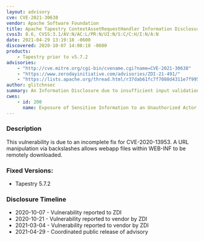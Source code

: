 ```yaml
---
layout: advisory
cve: CVE-2021-30638
vendor: Apache Software Foundation
title: Apache Tapestry ContextAssetRequestHandler Information Disclosure
cvss3: 8.6, CVSS:3.1/AV:N/AC:L/PR:N/UI:N/S:C/C:H/I:N/A:N
date: 2021-04-29 13:19:18 -0600
discovered: 2020-10-07 14:08:18 -0600
products:
    - Tapestry prior to v5.7.2
advisories:
    - "http://cve.mitre.org/cgi-bin/cvename.cgi?name=CVE-2021-30638"
    - "https://www.zerodayinitiative.com/advisories/ZDI-21-491/"
    - "https://lists.apache.org/thread.html/r37dab61fc7f7088d4311e7f995ef4117d58d86a675f0256caa6991eb%40%3Cusers.tapestry.apache.org%3E"
author: glitchnsec
summary: An Information Disclosure due to insufficient input validation exists in Apache Tapestry 5.4.0 and later
cwes:
    - id: 200
      name: Exposure of Sensitive Information to an Unauthorized Actor
---
```


### Description

This vulnerability is due to an incomplete fix for CVE-2020-13953. A URL manipulation via backslashes allows webapp files within WEB-INF to be remotely downloaded.

### Fixed Versions:
- Tapestry 5.7.2

### Disclosure Timeline

- 2020-10-07 - Vulnerability reported to ZDI
- 2020-10-21 - Vulnerability reported to vendor by ZDI
- 2021-03-04 - Vulnerability reported to vendor by ZDI
- 2021-04-29 - Coordinated public release of advisory